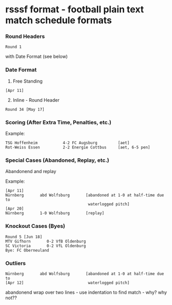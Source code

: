 # rsssf format - football plain text match schedule formats

### Round Headers

```
Round 1
```

with Date Format (see below)

### Date Format

1) Free Standing

```
[Apr 11]
```

2) Inline - Round Header

```
Round 34 [May 17]
```




### Scoring (After Extra Time, Penalties, etc.)

Example:

```
TSG Hoffenheim           4-2 FC Augsburg         [aet]
Rot-Weiss Essen          2-2 Energie Cottbus     [aet, 6-5 pen]
```

### Special Cases (Abandoned, Replay, etc.)


Abandonend and replay

Example:

```
[Apr 11]
Nürnberg       abd Wolfsburg       [abandoned at 1-0 at half-time due to
                                    waterlogged pitch]
[Apr 20]
Nürnberg       1-0 Wolfsburg       [replay]
```




### Knockout Cases (Byes)

```
Round 5 [Jun 18]
MTV Gifhorn       0-2 VfB Oldenburg
SC Victoria       0-2 VfL Oldenburg
Bye: FC Oberneuland
```



### Outliers

```
Nürnberg       abd Wolfsburg       [abandoned at 1-0 at half-time due to
[Apr 12]                            waterlogged pitch]
```

abandonend wrap over two lines - use indentation to find match - why? why not?? 

